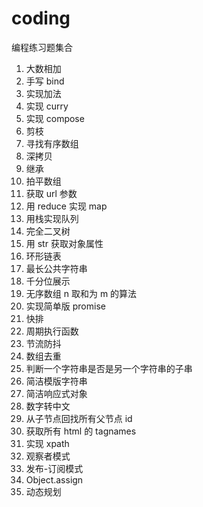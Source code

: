 # coding

编程练习题集合

1. 大数相加
2. 手写 bind
3. 实现加法
4. 实现 curry
5. 实现 compose
6. 剪枝
7. 寻找有序数组
8. 深拷贝
9. 继承
10. 拍平数组
11. 获取 url 参数
12. 用 reduce 实现 map
13. 用栈实现队列
14. 完全二叉树
15. 用 str 获取对象属性
16. 环形链表
17. 最长公共字符串
18. 千分位展示
19. 无序数组 n 取和为 m 的算法
20. 实现简单版 promise
21. 快排
22. 周期执行函数
23. 节流防抖
24. 数组去重
25. 判断一个字符串是否是另一个字符串的子串
26. 简洁模版字符串
27. 简洁响应式对象
28. 数字转中文
29. 从子节点回找所有父节点 id
30. 获取所有 html 的 tagnames
31. 实现 xpath
32. 观察者模式
33. 发布-订阅模式
34. Object.assign
35. 动态规划
